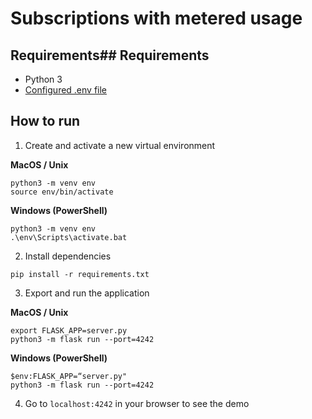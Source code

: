 # Subscriptions with metered usage

## Requirements## Requirements

- Python 3
- [Configured .env file](../../../README.md#env-config)


## How to run

1. Create and activate a new virtual environment

**MacOS / Unix**

```
python3 -m venv env
source env/bin/activate
```

**Windows (PowerShell)**

```
python3 -m venv env
.\env\Scripts\activate.bat
```

2. Install dependencies

```
pip install -r requirements.txt
```

3. Export and run the application

**MacOS / Unix**

```
export FLASK_APP=server.py
python3 -m flask run --port=4242
```

**Windows (PowerShell)**

```
$env:FLASK_APP=“server.py"
python3 -m flask run --port=4242
```

4. Go to `localhost:4242` in your browser to see the demo
